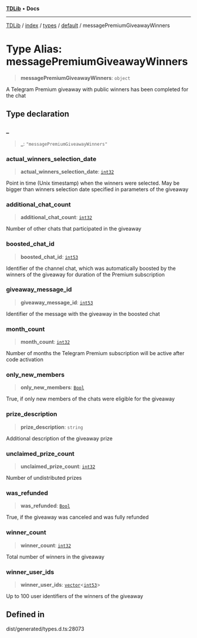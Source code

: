 [**TDLib**](../../../../../../README.md) • **Docs**

***

[TDLib](../../../../../../modules.md) / [index](../../../../../README.md) / [types](../../../README.md) / [default](../README.md) / messagePremiumGiveawayWinners

# Type Alias: messagePremiumGiveawayWinners

> **messagePremiumGiveawayWinners**: `object`

A Telegram Premium giveaway with public winners has been completed for the chat

## Type declaration

### \_

> **\_**: `"messagePremiumGiveawayWinners"`

### actual\_winners\_selection\_date

> **actual\_winners\_selection\_date**: [`int32`](int32-1.md)

Point in time (Unix timestamp) when the winners were selected. May be bigger than winners selection date specified in parameters of the giveaway

### additional\_chat\_count

> **additional\_chat\_count**: [`int32`](int32-1.md)

Number of other chats that participated in the giveaway

### boosted\_chat\_id

> **boosted\_chat\_id**: [`int53`](int53-1.md)

Identifier of the channel chat, which was automatically boosted by the winners of the giveaway for duration of the Premium subscription

### giveaway\_message\_id

> **giveaway\_message\_id**: [`int53`](int53-1.md)

Identifier of the message with the giveaway in the boosted chat

### month\_count

> **month\_count**: [`int32`](int32-1.md)

Number of months the Telegram Premium subscription will be active after code activation

### only\_new\_members

> **only\_new\_members**: [`Bool`](Bool.md)

True, if only new members of the chats were eligible for the giveaway

### prize\_description

> **prize\_description**: `string`

Additional description of the giveaway prize

### unclaimed\_prize\_count

> **unclaimed\_prize\_count**: [`int32`](int32-1.md)

Number of undistributed prizes

### was\_refunded

> **was\_refunded**: [`Bool`](Bool.md)

True, if the giveaway was canceled and was fully refunded

### winner\_count

> **winner\_count**: [`int32`](int32-1.md)

Total number of winners in the giveaway

### winner\_user\_ids

> **winner\_user\_ids**: [`vector`](vector.md)\<[`int53`](int53-1.md)\>

Up to 100 user identifiers of the winners of the giveaway

## Defined in

dist/generated/types.d.ts:28073
